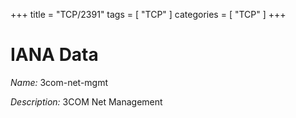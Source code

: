 +++
title = "TCP/2391"
tags = [ "TCP" ]
categories = [ "TCP" ]
+++

# IANA Data

_Name:_ 3com-net-mgmt

_Description:_ 3COM Net Management

